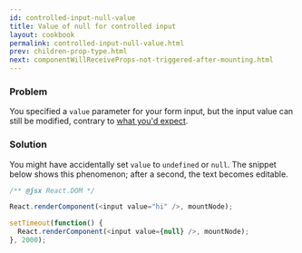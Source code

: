 ```yaml
---
id: controlled-input-null-value
title: Value of null for controlled input
layout: cookbook
permalink: controlled-input-null-value.html
prev: children-prop-type.html
next: componentWillReceiveProps-not-triggered-after-mounting.html
---
```


### Problem
You specified a `value` parameter for your form input, but the input value can still be modified, contrary to [what you'd expect](/react/docs/cookbook/forms.html).

### Solution
You might have accidentally set `value` to `undefined` or `null`. The snippet below shows this phenomenon; after a second, the text becomes editable.

```js
/** @jsx React.DOM */

React.renderComponent(<input value="hi" />, mountNode);

setTimeout(function() {
  React.renderComponent(<input value={null} />, mountNode);
}, 2000);
```
